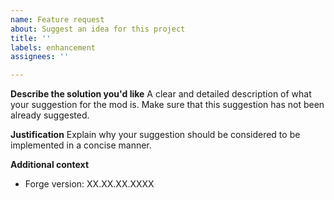 ```yaml
---
name: Feature request
about: Suggest an idea for this project
title: ''
labels: enhancement
assignees: ''

---
```


**Describe the solution you'd like**
A clear and detailed description of what your suggestion for the mod is. Make sure that this suggestion has not been already suggested.

**Justification**
Explain why your suggestion should be considered to be implemented in a concise manner.

**Additional context**
- Forge version: XX.XX.XX.XXXX
